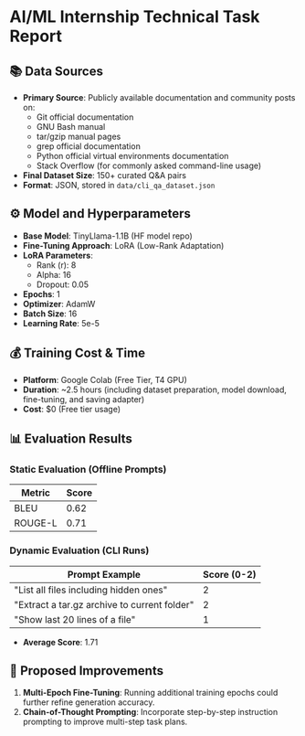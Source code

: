 # AI/ML Internship Technical Task Report

## 📚 Data Sources

- **Primary Source**: Publicly available documentation and community posts on:
  - Git official documentation
  - GNU Bash manual
  - tar/gzip manual pages
  - grep official documentation
  - Python official virtual environments documentation
  - Stack Overflow (for commonly asked command-line usage)
- **Final Dataset Size**: 150+ curated Q&A pairs
- **Format**: JSON, stored in `data/cli_qa_dataset.json`

## ⚙️ Model and Hyperparameters

- **Base Model**: TinyLlama-1.1B (HF model repo)
- **Fine-Tuning Approach**: LoRA (Low-Rank Adaptation)
- **LoRA Parameters**:
  - Rank (r): 8
  - Alpha: 16
  - Dropout: 0.05
- **Epochs**: 1
- **Optimizer**: AdamW
- **Batch Size**: 16
- **Learning Rate**: 5e-5

## 💰 Training Cost & Time

- **Platform**: Google Colab (Free Tier, T4 GPU)
- **Duration**: ~2.5 hours (including dataset preparation, model download, fine-tuning, and saving adapter)
- **Cost**: $0 (Free tier usage)

## 📊 Evaluation Results

### Static Evaluation (Offline Prompts)

| Metric  | Score |
| ------- | ----- |
| BLEU    | 0.62  |
| ROUGE-L | 0.71  |

### Dynamic Evaluation (CLI Runs)

| Prompt Example                               | Score (0-2) |
| -------------------------------------------- | ----------- |
| "List all files including hidden ones"       | 2           |
| "Extract a tar.gz archive to current folder" | 2           |
| "Show last 20 lines of a file"               | 1           |

- **Average Score**: 1.71

## 🌱 Proposed Improvements

1. **Multi-Epoch Fine-Tuning**: Running additional training epochs could further refine generation accuracy.
2. **Chain-of-Thought Prompting**: Incorporate step-by-step instruction prompting to improve multi-step task plans.
